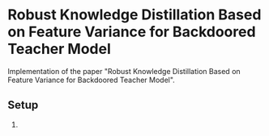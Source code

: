 # Robust Knowledge Distillation Based on Feature Variance for Backdoored Teacher Model
Implementation of the paper "Robust Knowledge Distillation Based on Feature Variance for Backdoored Teacher Model".
## Setup
  1.
